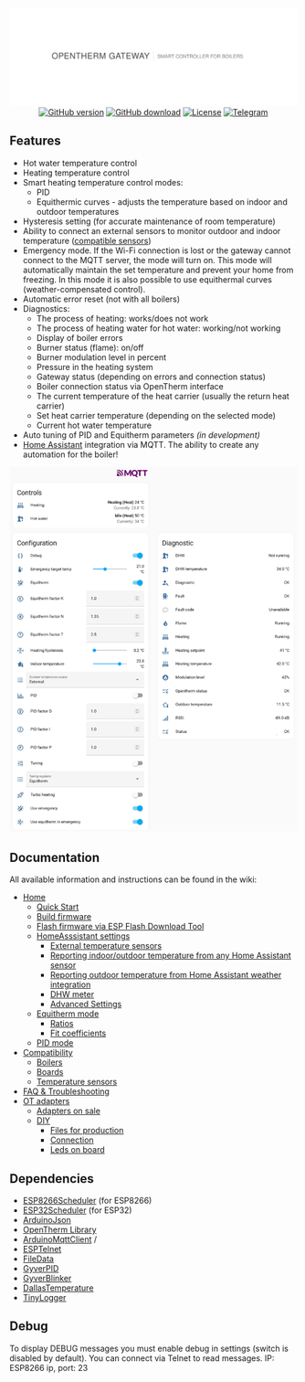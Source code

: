 <div align="center">
   
   ![logo](/assets/logo.svg)
   <br>
   [![GitHub version](https://img.shields.io/github/release/Laxilef/OTGateway.svg)](https://github.com/Laxilef/OTGateway/releases)
   [![GitHub download](https://img.shields.io/github/downloads/Laxilef/OTGateway/total.svg)](https://github.com/Laxilef/OTGateway/releases/latest)
   [![License](https://img.shields.io/github/license/Laxilef/OTGateway.svg)](LICENSE.txt)
   [![Telegram](https://img.shields.io/badge/Telegram-Channel-33A8E3)](https://t.me/otgateway)
   
</div>

## Features
- Hot water temperature control
- Heating temperature control
- Smart heating temperature control modes:
   - PID
   - Equithermic curves - adjusts the temperature based on indoor and outdoor temperatures
- Hysteresis setting (for accurate maintenance of room temperature)
- Ability to connect an external sensors to monitor outdoor and indoor temperature ([compatible sensors](#compatible-temperature-sensors))
- Emergency mode. If the Wi-Fi connection is lost or the gateway cannot connect to the MQTT server, the mode will turn on. This mode will automatically maintain the set temperature and prevent your home from freezing. In this mode it is also possible to use equithermal curves (weather-compensated control).
- Automatic error reset (not with all boilers)
- Diagnostics:
  - The process of heating: works/does not work
  - The process of heating water for hot water: working/not working
  - Display of boiler errors
  - Burner status (flame): on/off
  - Burner modulation level in percent
  - Pressure in the heating system
  - Gateway status (depending on errors and connection status)
  - Boiler connection status via OpenTherm interface
  - The current temperature of the heat carrier (usually the return heat carrier)
  - Set heat carrier temperature (depending on the selected mode)
  - Current hot water temperature
- Auto tuning of PID and Equitherm parameters *(in development)*
- [Home Assistant](https://www.home-assistant.io/) integration via MQTT. The ability to create any automation for the boiler!

![logo](/assets/ha.png)

## Documentation
All available information and instructions can be found in the wiki:

* [Home](https://github.com/Laxilef/OTGateway/wiki)
   * [Quick Start](https://github.com/Laxilef/OTGateway/wiki#quick-start)
   * [Build firmware](https://github.com/Laxilef/OTGateway/wiki#build-firmware)
   * [Flash firmware via ESP Flash Download Tool](https://github.com/Laxilef/OTGateway/wiki#flash-firmware-via-esp-flash-download-tool)
   * [HomeAsssistant settings](https://github.com/Laxilef/OTGateway/wiki#homeasssistant-settings)
      * [External temperature sensors](https://github.com/Laxilef/OTGateway/wiki#external-temperature-sensors)
      * [Reporting indoor/outdoor temperature from any Home Assistant sensor](https://github.com/Laxilef/OTGateway/wiki#reporting-indooroutdoor-temperature-from-any-home-assistant-sensor)
      * [Reporting outdoor temperature from Home Assistant weather integration](https://github.com/Laxilef/OTGateway/wiki#reporting-outdoor-temperature-from-home-assistant-weather-integration)
      * [DHW meter](https://github.com/Laxilef/OTGateway/wiki#dhw-meter)
      * [Advanced Settings](https://github.com/Laxilef/OTGateway/wiki#advanced-settings)
   * [Equitherm mode](https://github.com/Laxilef/OTGateway/wiki#equitherm-mode)
      * [Ratios](https://github.com/Laxilef/OTGateway/wiki#ratios)
      * [Fit coefficients](https://github.com/Laxilef/OTGateway/wiki#fit-coefficients)
   * [PID mode](https://github.com/Laxilef/OTGateway/wiki#pid-mode)
* [Compatibility](https://github.com/Laxilef/OTGateway/wiki/Compatibility)
   * [Boilers](https://github.com/Laxilef/OTGateway/wiki/Compatibility#boilers)
   * [Boards](https://github.com/Laxilef/OTGateway/wiki/Compatibility#boards)
   * [Temperature sensors](https://github.com/Laxilef/OTGateway/wiki/Compatibility#temperature-sensors)
* [FAQ & Troubleshooting](https://github.com/Laxilef/OTGateway/wiki/FAQ-&-Troubleshooting)
* [OT adapters](https://github.com/Laxilef/OTGateway/wiki/OT-adapters)
   * [Adapters on sale](https://github.com/Laxilef/OTGateway/wiki/OT-adapters#adapters-on-sale)
   * [DIY](https://github.com/Laxilef/OTGateway/wiki/OT-adapters#diy)
      * [Files for production](https://github.com/Laxilef/OTGateway/wiki/OT-adapters#files-for-production)
      * [Connection](https://github.com/Laxilef/OTGateway/wiki/OT-adapters#connection)
      * [Leds on board](https://github.com/Laxilef/OTGateway/wiki/OT-adapters#leds-on-board)



## Dependencies
- [ESP8266Scheduler](https://github.com/nrwiersma/ESP8266Scheduler) (for ESP8266)
- [ESP32Scheduler](https://github.com/laxilef/ESP32Scheduler) (for ESP32)
- [ArduinoJson](https://github.com/bblanchon/ArduinoJson)
- [OpenTherm Library](https://github.com/ihormelnyk/opentherm_library)
- [ArduinoMqttClient](https://github.com/arduino-libraries/ArduinoMqttClient) /
- [ESPTelnet](https://github.com/LennartHennigs/ESPTelnet)
- [FileData](https://github.com/GyverLibs/FileData)
- [GyverPID](https://github.com/GyverLibs/GyverPID)
- [GyverBlinker](https://github.com/GyverLibs/GyverBlinker)
- [DallasTemperature](https://github.com/milesburton/Arduino-Temperature-Control-Library)
- [TinyLogger](https://github.com/laxilef/TinyLogger)

## Debug
To display DEBUG messages you must enable debug in settings (switch is disabled by default).
You can connect via Telnet to read messages. IP: ESP8266 ip, port: 23
